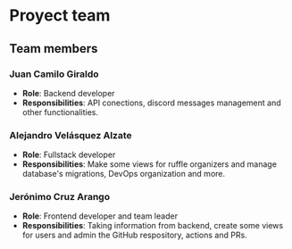 # Proyect team

## Team members

### Juan Camilo Giraldo

- **Role**: Backend developer
- **Responsibilities**: API conections, discord messages management and other functionalities.

### Alejandro Velásquez Alzate

- **Role**: Fullstack developer
- **Responsibilities**: Make some views for ruffle organizers and manage database's migrations, DevOps organization and more.

### Jerónimo Cruz Arango

- **Role**: Frontend developer and team leader
- **Responsibilities**: Taking information from backend, create some views for users and admin the GitHub respository, actions and PRs.
